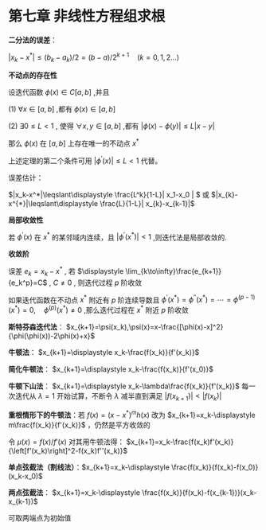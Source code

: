 # **第七章 非线性方程组求根**

**二分法的误差**： 

$| x_k-x^*|\leqslant(b_k-a_k)/2=(b-a)/2^{k+1}\quad (k=0,1,2\dots)$

**不动点的存在性**

设迭代函数 $\phi(x)\in C[a,b]$ ,并且

(1) $\forall x\in [ a, b]$ ,都有 $\phi(x)\in[a,b]$ 

(2) $\exists0\leq L<1$ , 使得 $\forall x,y\in[a,b]$ ,都有 $|\phi(x)-\phi(y)|\leq L| x-y|$

那么 $\phi(x)$ 在 $[a,b]$ 上存在唯一的不动点 $x^*$

上述定理的第二个条件可用 $\left|\phi^{\prime}(x)\right|\leq L<1$ 代替。

误差估计：

$|x_k-x^*|\leqslant\displaystyle \frac{L^k}{1-L}| x_1-x_0 | $ 或 $|x_{k}-x^{*}|\leqslant\displaystyle \frac{L}{1-L}| x_{k}-x_{k-1}|$

**局部收敛性**

若 $\phi^\prime(x)$ 在 $x^*$ 的某邻域内连续，且 $|\phi^{\prime}(x^{*})|<1$ ,则迭代法是局部收敛的.

**收敛阶**

误差 $e_k=x_k-x^*$ , 若 $\displaystyle \lim_{k\to\infty}\frac{e_{k+1}}{e_k^p}=C$ , $C\ne 0$ , 则迭代过程 $p$ 阶收敛

如果迭代函数在不动点 $x^*$ 附近有 $p$ 阶连续导数且 $\phi^{\prime}(x^*)=\phi^{\prime\prime}(x^*)=\cdots=\phi^{(p-1)}(x^*)=0,\quad\phi^{(p)}(x^*)\neq0$ ,那么迭代过程在 $x^*$ 附近 $p$ 阶收敛

**斯特芬森迭代法**： $x_{k+1}=\psi(x_k),\psi(x)=x-\frac{[\phi(x)-x]^2}{\phi(\phi(x))-2\phi(x)+x}$

**牛顿法**： $x_{k+1}=\displaystyle x_k-\frac{f(x_k)}{f'(x_k)}$

**简化牛顿法**： $x_{k+1}=\displaystyle x_k-\frac{f(x_k)}{f'(x_0)}$

**牛顿下山法**： $x_{k+1}=\displaystyle x_k-\lambda\frac{f(x_k)}{f'(x_k)}$ 每一次迭代从 $\lambda=1$ 开始试算，不断令 $\lambda$ 减半直到满足 $|f(x_{k+1})|<|f(x_k)|$

**重根情形下的牛顿法**：若 $f(x)=(x-x^*)^m h(x)$ 改为 $x_{k+1}=x_k-\displaystyle m\frac{f(x_k)}{f'(x_k)}$ ，仍然是平方收敛的

令 $\mu(x)=f(x)/f'(x)$ 对其用牛顿法得： $x_{k+1}=x_k-\frac{f(x_k)f'(x_k)}{\left[f'(x_k)\right]^2-f(x_k)f''(x_k)}$

**单点弦截法（割线法）**：$x_{k+1}=x_k-\displaystyle \frac{f(x_k)}{f(x_k)-f(x_0)}(x_k-x_0)$

**两点弦截法**： $x_{k+1}=x_k-\displaystyle \frac{f(x_k)}{f(x_k)-f(x_{k-1})}(x_k-x_{k-1})$

可取两端点为初始值
